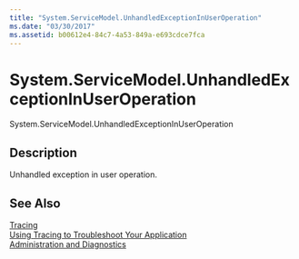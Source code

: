```yaml
---
title: "System.ServiceModel.UnhandledExceptionInUserOperation"
ms.date: "03/30/2017"
ms.assetid: b00612e4-84c7-4a53-849a-e693cdce7fca
---
```

# System.ServiceModel.UnhandledExceptionInUserOperation
System.ServiceModel.UnhandledExceptionInUserOperation  
  
## Description  
 Unhandled exception in user operation.  
  
## See Also  
 [Tracing](../../../../../docs/framework/wcf/diagnostics/tracing/index.md)  
 [Using Tracing to Troubleshoot Your Application](../../../../../docs/framework/wcf/diagnostics/tracing/using-tracing-to-troubleshoot-your-application.md)  
 [Administration and Diagnostics](../../../../../docs/framework/wcf/diagnostics/index.md)
